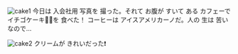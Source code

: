 ![cake1](https://github.com/pritscode/pritscode.github.io/assets/156163564/d982ac28-55cd-4336-bf2a-2b5471704828)
今日は 入会社用 写真を 撮った。それて お腹が すいて ある カフェーで イチゴケーキ🍓🍰を 食べた！ コーヒーは アイスアメリカーノだ。人の 生は 苦いなので…

![cake2](https://github.com/pritscode/pritscode.github.io/assets/156163564/ea41b794-ad7e-4087-a9b5-421129a1b16e)
クリームが きれいだった❗
